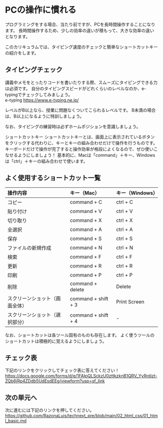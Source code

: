 # PCの操作に慣れる
プログラミングをする場合、当たり前ですが、PCを長時間操作することになります。
長時間操作するため、少しの効率の違いが積もって、大きな効率の違いとなります。

このカリキュラムでは、タイピング速度のチェックと簡単なショートカットキーの紹介をします。

## タイピングチェック
講義中メモをとったりコードを書いたりする際、スムーズにタイピングできる力は必須です。
自分のタイピングスピードがどれくらいのレベルなのか、e-typingでチェックしてみましょう。<br>
e-typing
https://www.e-typing.ne.jp/

レベルがB以上なら、授業に問題なくついてこられるレベルです。
B未満の場合は、B以上になるように特訓しましょう。

なお、タイピングの練習時は必ずホームポジションを意識しましょう。

ショートカットキー
ショートカットキーとは、画面上に表示されているボタンをクリックする代わりに、キーとキーの組み合わせだけで操作を行うものです。
キーボードだけで操作が完了すると操作効率が格段によくなるので、ぜひ使いこなせるようにしましょう！
基本的に、Macは「command」＋キー、Windowsは「ctrl」＋キーの組み合わせで使います。

## よく使用するショートカット一覧

|操作内容	|キー（Mac）|キー（Windows）
|:---| :--- | :--- |
|コピー	|command + C	| ctrl + C
|貼り付け |command + V | ctrl + V
|切り取り	|command + X	|ctrl + X
|全選択	|command + A	|ctrl + A
|保存	|command + S	|ctrl + S
|ファイルの新規作成	|command + N	|ctrl + N
|検索	|command + F	|ctrl + F
|更新	|command + R	|ctrl + R
|印刷	|command + P	|ctrl + P
|削除	|command + delete|	Delete
|スクリーンショット（画面全体）	|command + shift + 3	|Print Screen
|スクリーンショット（選択部分）	|command + shift + 4	|-

なお、ショートカットは各ツール固有のものも存在します。
よく使うツールのショートカットは積極的に覚えるようにしましょう。

## チェック表
下記のリンクをクリックしてチェック表に答えてください！<br>
https://docs.google.com/forms/d/e/1FAIpQLSckzU0zttkzknB1QRV_YyRrdizt-ZQb6jRp4ZDdb5UdEsdEEg/viewform?usp=sf_link

## 次の単元へ
次に進むには下記のリンクを押してください。<br>
https://github.com/RazonaLuis/technext_pre/blob/main/02_html_css/01_html_basic.md
